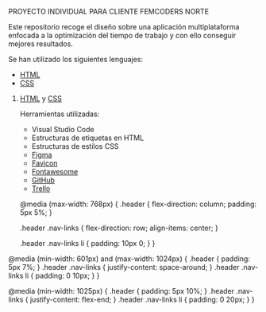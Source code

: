 
PROYECTO INDIVIDUAL PARA CLIENTE FEMCODERS NORTE 

Este repositorio recoge el diseño sobre una aplicación multiplataforma enfocada a la optimización del tiempo de trabajo y con ello conseguir mejores resultados.

Se han utilizado los siguientes lenguajes:

- <a href="https://www.w3.org/TR/?tags%5B0%5D=html">HTML</a>
- <a href= "https://www.w3.org/TR/?tags%5B0%5D=css">CSS</a>

1. <a href="https://github.com/Anuskota/landing_page/blob/main/index.html">HTML</a> y <a href="https://github.com/Anuskota/landing_page/blob/main/index.css">CSS</a>
    
    Herramientas utilizadas:
   <ul>
   <li>Visual Studio Code</li>
   <li>Estructuras de etiquetas en HTML</li>
   <li>Estructuras de estilos CSS</li>
   <li><a href="https://www.figma.com">Figma</a></li>
   <li><a href="https://favicon.io">Favicon</a></li>
   <li><a href="https://fontawesome.com/">Fontawesome</a></li>
   <li><a href="https://github.com/Anuskota">GitHub</a></li>
   <li><a href="https://trello.com">Trello</a></li>


   </ul>

   @media (max-width: 768px) {
    .header {
        flex-direction: column;
        padding: 5px 5%;
    }

    .header .nav-links {
        flex-direction: row;
        align-items: center;
    }

    .header .nav-links li {
        padding: 10px 0;
    }
}


@media (min-width: 601px) and (max-width: 1024px) {
    .header {
        padding: 5px 7%;
    }
    .header .nav-links {
        justify-content: space-around;
    }
    .header .nav-links li {
        padding: 0 10px;
    }
}


@media (min-width: 1025px) {
    .header {
        padding: 5px 10%;
    }
    .header .nav-links {
        justify-content: flex-end;
    }
    .header .nav-links li {
        padding: 0 20px;
    }
}